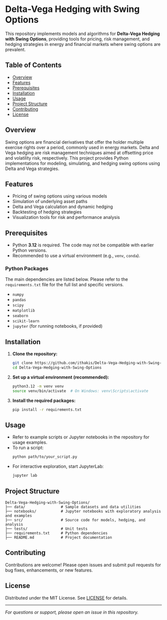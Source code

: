 # Delta-Vega Hedging with Swing Options

This repository implements models and algorithms for **Delta-Vega Hedging with Swing Options**, providing tools for pricing, risk management, and hedging strategies in energy and financial markets where swing options are prevalent.

## Table of Contents

- [Overview](#overview)
- [Features](#features)
- [Prerequisites](#prerequisites)
- [Installation](#installation)
- [Usage](#usage)
- [Project Structure](#project-structure)
- [Contributing](#contributing)
- [License](#license)

## Overview

Swing options are financial derivatives that offer the holder multiple exercise rights over a period, commonly used in energy markets. Delta and Vega hedging are risk management techniques aimed at offsetting price and volatility risk, respectively. This project provides Python implementations for modeling, simulating, and hedging swing options using Delta and Vega strategies.

## Features

- Pricing of swing options using various models
- Simulation of underlying asset paths
- Delta and Vega calculation and dynamic hedging
- Backtesting of hedging strategies
- Visualization tools for risk and performance analysis

## Prerequisites

- Python **3.12** is required. The code may not be compatible with earlier Python versions.
- Recommended to use a virtual environment (e.g., `venv`, `conda`).

### Python Packages

The main dependencies are listed below. Please refer to the `requirements.txt` file for the full list and specific versions.

- `numpy`
- `pandas`
- `scipy`
- `matplotlib`
- `seaborn`
- `scikit-learn`
- `jupyter` (for running notebooks, if provided)

## Installation

1. **Clone the repository:**
   ```bash
   git clone https://github.com/ithakis/Delta-Vega-Hedging-with-Swing-Options.git
   cd Delta-Vega-Hedging-with-Swing-Options
   ```

2. **Set up a virtual environment (recommended):**
   ```bash
   python3.12 -m venv venv
   source venv/bin/activate  # On Windows: venv\Scripts\activate
   ```

3. **Install the required packages:**
   ```bash
   pip install -r requirements.txt
   ```

## Usage

- Refer to example scripts or Jupyter notebooks in the repository for usage examples.
- To run a script:
  ```bash
  python path/to/your_script.py
  ```
- For interactive exploration, start JupyterLab:
  ```bash
  jupyter lab
  ```

## Project Structure

```
Delta-Vega-Hedging-with-Swing-Options/
├── data/                # Sample datasets and data utilities
├── notebooks/           # Jupyter notebooks with exploratory analysis and examples
├── src/                 # Source code for models, hedging, and analysis
├── tests/               # Unit tests
├── requirements.txt     # Python dependencies
├── README.md            # Project documentation
```

## Contributing

Contributions are welcome! Please open issues and submit pull requests for bug fixes, enhancements, or new features.

## License

Distributed under the MIT License. See [LICENSE](LICENSE) for details.

---

*For questions or support, please open an issue in this repository.*
